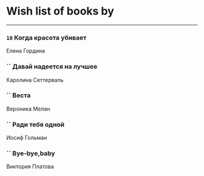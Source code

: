 # Wish list of books by [](https://ok.ru/profile/536771522733)
---

### `18` Когда красота убивает
Елена Гордина

### `` Давай надеется на лучшее
Каролина Сеттерваль

### `` Веста
Вероника Мелан

### `` Ради тебя одной
Иосиф Гольман

### `` Bye-bye,baby
Виктория Платова

